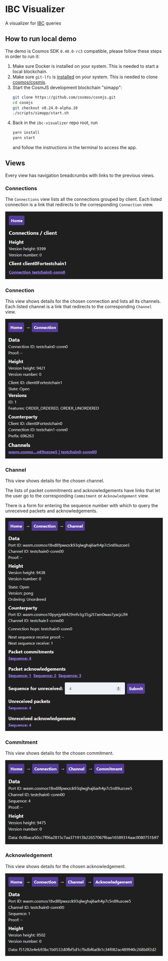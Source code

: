 # IBC Visualizer

A visualizer for [IBC](https://github.com/cosmos/ics/tree/master/ibc) queries

## How to run local demo

The demo is Cosmos SDK `0.40.0-rc3` compatible, please follow these steps in order to run it:

1. Make sure Docker is installed on your system. This is needed to start a local blockchain.
2. Make sure `git-lfs` is [installed](https://docs.github.com/en/github/managing-large-files/versioning-large-files/installing-git-large-file-storage) on your system. This is needed to clone [cosmos/cosmjs](https://github.com/cosmos/cosmjs).
3. Start the CosmJS development blockchain "simapp":
   ```sh
   git clone https://github.com/cosmos/cosmjs.git
   cd cosmjs
   git checkout v0.24.0-alpha.10
   ./scripts/simapp/start.sh
   ```
3. Back in the `ibc-visualizer` repo root, run
   ```sh
   yarn install
   yarn start
   ```
   and follow the instructions in the terminal to access the app.

## Views

Every view has navigation breadcrumbs with links to the previous views.

### Connections

The `Connections` view lists all the connections grouped by client. Each listed connection is a link that redirects to the corresponding `Connection` view.

![connections](screenshots/connections.png)

### Connection

This view shows details for the chosen connection and lists all its channels. Each listed channel is a link that redirects to the corresponding `Channel` view.

![connection](screenshots/connection.png)

### Channel

This view shows details for the chosen channel.

The lists of packet commitments and acknowledgements have links that let the user go to the corresponding `Commitment` or `Acknowledgement` view.

There is a form for entering the sequence number with which to query the unreceived packets and acknowledgements.

![channel](screenshots/channel.png)

### Commitment

This view shows details for the chosen commitment.

![commitment](screenshots/commitment.png)

### Acknowledgement

This view shows details for the chosen acknowledgement.

![acknowledgement](screenshots/acknowledgement.png)
